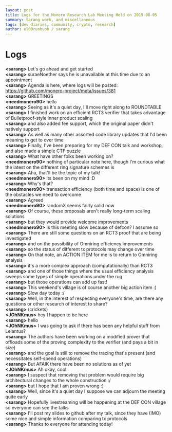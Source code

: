 ```yaml
---
layout: post
title: Logs for the Monero Research Lab Meeting Held on 2019-08-05
summary: Sarang work, and miscellaneous
tags: [dev diaries, community, crypto, research]
author: el00ruobuob / sarang
---
```


# Logs  

**\<sarang>** Let's go ahead and get started  
**\<sarang>** suraeNoether says he is unavailable at this time due to an appointment  
**\<sarang>** Agenda is here, where logs will be posted: https://github.com/monero-project/meta/issues/381  
**\<sarang>** GREETINGS  
**\<needmonero90>** hello  
**\<sarang>** Seeing as it's a quiet day, I'll move right along to ROUNDTABLE  
**\<sarang>** I finished work on an efficient RCT3 verifier that takes advantage of Bulletproof-style inner product scaling  
**\<sarang>** and also added fee support, which the original paper didn't natively support  
**\<sarang>** As well as many other assorted code library updates that I'd been meaning to get to over time  
**\<sarang>** Finally, I've been preparing for my DEF CON talk and workshop, and also made a simple CTF puzzle  
**\<sarang>** What have other folks been working on?  
**\<needmonero90>** nothing of particular note here, though I'm curious what the latest on the different ring signature schemes is  
**\<sarang>** Aha, that'll be the topic of my talk!  
**\<needmonero90>** its been on my mind :D  
**\<sarang>** Why's that?  
**\<needmonero90>** transaction efficiency (both time and space) is one of the obstacles we need to overcome  
**\<sarang>** Agreed  
**\<needmonero90>** randomX seems fairly solid now  
**\<sarang>** Of course, these proposals aren't really long-term scaling solutions  
**\<sarang>** but they would provide welcome improvements  
**\<needmonero90>** Is this meeting slow because of defcon? I assume so  
**\<sarang>** There are still some questions on an RCT3 proof that are being investigated  
**\<sarang>** and on the possibility of Omniring efficiency improvements  
**\<sarang>** so the status of different tx protocols may change over time  
**\<sarang>** On that note, an ACTION ITEM for me is to return to Omniring analysis  
**\<sarang>** it's a more complex approach (computationally) than RCT3  
**\<sarang>** and one of those things where the usual efficiency analysis sweeps some types of simple operations under the rug  
**\<sarang>** but those operations can add up fast!  
**\<sarang>** This weekend's village is of course another big action item :)  
**\<sarang>** Slow day today :/  
**\<sarang>** Well, in the interest of respecting everyone's time, are there any questions or other research of interest to share?  
**\<sarang>** (crickets)  
**\<JOhNKmus>**  hey I happen to be here  
**\<sarang>** hello  
**\<JOhNKmus>** I was going to ask if there has been any helpful stuff from Lelantus?  
**\<sarang>** The authors have been working on a modified prover that offloads some of the proving complexity to the verifier (and pays a bit in size)  
**\<sarang>** and the goal is still to remove the tracing that's present (and necessitates self-spend operations)  
**\<sarang>** But AFAIK there have been no solutions as of yet  
**\<JOhNKmus>** Ah okay, cool.  
**\<sarang>** I suspect that removing that problem would require big architectural changes to the whole construction :/  
**\<sarang>** but I hope that I am proven wrong :)  
**\<sarang>** Well, since it's a quiet day I suppose we can adjourn the meeting quite early  
**\<sarang>** Hopefully livestreaming will be happening at the DEF CON village so everyone can see the talks  
**\<sarang>** I'll post my slides to github after my talk, since they have (IMO) some nice and simple information comparing tx protocols  
**\<sarang>** Thanks to everyone for attending today!  
